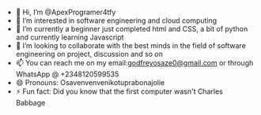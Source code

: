 - 👋 Hi, I’m @ApexProgramer4tfy
- 👀 I’m interested in software engineering and cloud computing 
- 🌱 I’m currently a beginner just completed html and CSS, a bit of python and currently learning Javascript 
- 💞️ I’m looking to collaborate with the best minds in the field of software engineering on project, discussion and so on 
- 📫 You can reach me on my email:godfreyosaze0@gmail.com or through WhatsApp @ +2348120599535
- 😄 Pronouns: Osavenvenvenikotuprabonajolie
- ⚡ Fun fact: Did you know that the first computer wasn't Charles Babbage

<!---
ApexProgramer4tfy/ApexProgramer4tfy is a ✨ special ✨ repository because its `README.md` (this file) appears on your GitHub profile.
You can click the Preview link to take a look at your changes.
--->
